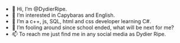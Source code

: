 - 👋 Hi, I’m @DydierRipe.
- 👀 I’m interested in Capybaras and English.
- 🌱 I’m a c++, js, SQL, html and css developer learning C#.
- 💞️ I’m fooling around since school ended, what will be next for me?
- 📫 To reach me just find me in any social media as Dydier Ripe.

<!---
DydierRipe/DydierRipe is a ✨ special ✨ repository because its `README.md` (this file) appears on your GitHub profile.
You can click the Preview link to take a look at your changes.
--->
